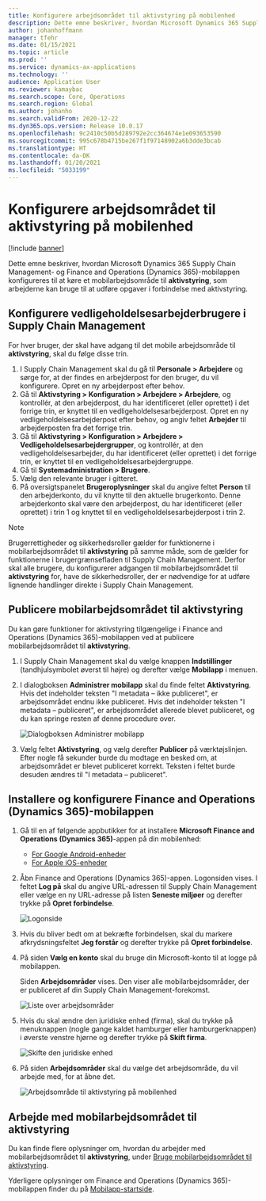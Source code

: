```yaml
---
title: Konfigurere arbejdsområdet til aktivstyring på mobilenhed
description: Dette emne beskriver, hvordan Microsoft Dynamics 365 Supply Chain Management- og Finance and Operations (Dynamics 365)-mobilappen konfigureres til at køre et mobilarbejdsområde til aktivstyring, som arbejderne kan bruge til at udføre opgaver i forbindelse med aktivstyring.
author: johanhoffmann
manager: tfehr
ms.date: 01/15/2021
ms.topic: article
ms.prod: ''
ms.service: dynamics-ax-applications
ms.technology: ''
audience: Application User
ms.reviewer: kamaybac
ms.search.scope: Core, Operations
ms.search.region: Global
ms.author: johanho
ms.search.validFrom: 2020-12-22
ms.dyn365.ops.version: Release 10.0.17
ms.openlocfilehash: 9c2410c50b5d289792e2cc364674e1e093653590
ms.sourcegitcommit: 995c678b4715be267f1f97148902a6b3dde3bcab
ms.translationtype: HT
ms.contentlocale: da-DK
ms.lasthandoff: 01/20/2021
ms.locfileid: "5033199"
---
```

# <a name="set-up-the-asset-management-mobile-workspace"></a>Konfigurere arbejdsområdet til aktivstyring på mobilenhed

[!include [banner](../includes/banner.md)]

Dette emne beskriver, hvordan Microsoft Dynamics 365 Supply Chain Management- og Finance and Operations (Dynamics 365)-mobilappen konfigureres til at køre et mobilarbejdsområde til **aktivstyring**, som arbejderne kan bruge til at udføre opgaver i forbindelse med aktivstyring.

## <a name="set-up-maintenance-worker-users-in-supply-chain-management"></a>Konfigurere vedligeholdelsesarbejderbrugere i Supply Chain Management

For hver bruger, der skal have adgang til det mobile arbejdsområde til **aktivstyring**, skal du følge disse trin.

1. I Supply Chain Management skal du gå til **Personale \> Arbejdere** og sørge for, at der findes en arbejderpost for den bruger, du vil konfigurere. Opret en ny arbejderpost efter behov.
1. Gå til **Aktivstyring \> Konfiguration \> Arbejdere \> Arbejdere**, og kontrollér, at den arbejderpost, du har identificeret (eller oprettet) i det forrige trin, er knyttet til en vedligeholdelsesarbejderpost. Opret en ny vedligeholdelsesarbejderpost efter behov, og angiv feltet **Arbejder** til arbejderposten fra det forrige trin.
1. Gå til **Aktivstyring \> Konfiguration \> Arbejdere \> Vedligeholdelsesarbejdergrupper**, og kontrollér, at den vedligeholdelsesarbejder, du har identificeret (eller oprettet) i det forrige trin, er knyttet til en vedligeholdelsesarbejdergruppe.
1. Gå til **Systemadministration \> Brugere**.
1. Vælg den relevante bruger i gitteret.
1. På oversigtspanelet **Brugeroplysninger** skal du angive feltet **Person** til den arbejderkonto, du vil knytte til den aktuelle brugerkonto. Denne arbejderkonto skal være den arbejderpost, du har identificeret (eller oprettet) i trin 1 og knyttet til en vedligeholdelsesarbejderpost i trin 2.

> [!NOTE]
> Brugerrettigheder og sikkerhedsroller gælder for funktionerne i mobilarbejdsområdet til **aktivstyring** på samme måde, som de gælder for funktionerne i brugergrænsefladen til Supply Chain Management. Derfor skal alle brugere, du konfigurerer adgangen til mobilarbejdsområdet til **aktivstyring** for, have de sikkerhedsroller, der er nødvendige for at udføre lignende handlinger direkte i Supply Chain Management.

## <a name="publish-the-asset-management-mobile-workspace"></a>Publicere mobilarbejdsområdet til aktivstyring

Du kan gøre funktioner for aktivstyring tilgængelige i Finance and Operations (Dynamics 365)-mobilappen ved at publicere mobilarbejdsområdet til **aktivstyring**.

1. I Supply Chain Management skal du vælge knappen **Indstillinger** (tandhjulsymbolet øverst til højre) og derefter vælge **Mobilapp** i menuen.
1. I dialogboksen **Administrer mobilapp** skal du finde feltet **Aktivstyring**. Hvis det indeholder teksten "I metadata – ikke publiceret", er arbejdsområdet endnu ikke publiceret. Hvis det indeholder teksten "I metadata – publiceret", er arbejdsområdet allerede blevet publiceret, og du kan springe resten af denne procedure over.

    ![Dialogboksen Administrer mobilapp](media/mobile-workspaces.png "Dialogboksen Administrer mobilapp")

1. Vælg feltet **Aktivstyring**, og vælg derefter **Publicer** på værktøjslinjen. Efter nogle få sekunder burde du modtage en besked om, at arbejdsområdet er blevet publiceret korrekt. Teksten i feltet burde desuden ændres til "I metadata – publiceret".

## <a name="install-and-set-up-the-finance-and-operations-dynamics-365-mobile-app"></a>Installere og konfigurere Finance and Operations (Dynamics 365)-mobilappen

1. Gå til en af følgende appbutikker for at installere **Microsoft Finance and Operations (Dynamics 365)**-appen på din mobilenhed:

    - [For Google Android-enheder](https://go.microsoft.com/fwlink/?linkid=850662)
    - [For Apple iOS-enheder](https://go.microsoft.com/fwlink/?linkid=850663)

1. Åbn Finance and Operations (Dynamics 365)-appen. Logonsiden vises. I feltet **Log på** skal du angive URL-adressen til Supply Chain Management eller vælge en ny URL-adresse på listen **Seneste miljøer** og derefter trykke på **Opret forbindelse**.

    ![Logonside](media/mobile-app-sign-in.png "Logonside")

1. Hvis du bliver bedt om at bekræfte forbindelsen, skal du markere afkrydsningsfeltet **Jeg forstår** og derefter trykke på **Opret forbindelse**.
1. På siden **Vælg en konto** skal du bruge din Microsoft-konto til at logge på mobilappen.

    Siden **Arbejdsområder** vises. Den viser alle mobilarbejdsområder, der er publiceret af din Supply Chain Management-forekomst.

    ![Liste over arbejdsområder](media/mobile-app-workspaces.png "Liste over arbejdsområder")

1. Hvis du skal ændre den juridiske enhed (firma), skal du trykke på menuknappen (nogle gange kaldet hamburger eller hamburgerknappen) i øverste venstre hjørne og derefter trykke på **Skift firma**.

    ![Skifte den juridiske enhed](media/mobile-app-change-comp.png "Skifte den juridiske enhed")

1. På siden **Arbejdsområder** skal du vælge det arbejdsområde, du vil arbejde med, for at åbne det.

    ![Arbejdsområde til aktivstyring på mobilenhed](media/mobile-app-asset-workspace.png "Arbejdsområde til aktivstyring på mobilenhed")

## <a name="work-with-the-asset-management-mobile-workspace"></a>Arbejde med mobilarbejdsområdet til aktivstyring

Du kan finde flere oplysninger om, hvordan du arbejder med mobilarbejdsområdet til **aktivstyring**, under [Bruge mobilarbejdsområdet til aktivstyring](asset-management-mobile-workspace.md).

Yderligere oplysninger om Finance and Operations (Dynamics 365)-mobilappen finder du på [Mobilapp-startside](../../fin-ops-core/dev-itpro/mobile-apps/Mobile-app-home-page.md).
